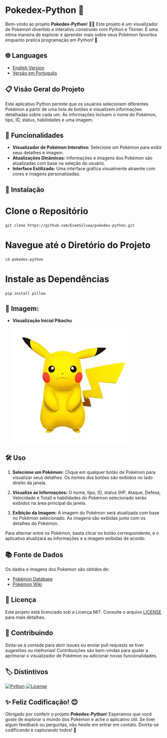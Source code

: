 # Pokedex-Python 🐾

Bem-vindo ao projeto **Pokedex-Python**! 🐱‍👤 Este projeto é um visualizador de Pokémon divertido e interativo construído com Python e Tkinter. É uma ótima maneira de explorar e aprender mais sobre seus Pokémon favoritos enquanto pratica programação em Python! 🌟

## 🌐 Languages

- [English Version](README-ENGLISH.md)
- [Versão em Português](README.md)

## 📋 Visão Geral do Projeto

Este aplicativo Python permite que os usuários selecionem diferentes Pokémon a partir de uma lista de botões e visualizem informações detalhadas sobre cada um. As informações incluem o nome do Pokémon, tipo, ID, status, habilidades e uma imagem.

## 🚀 Funcionalidades

- **Visualizador de Pokémon Interativo:** Selecione um Pokémon para exibir seus detalhes e imagem.
- **Atualizações Dinâmicas:** Informações e imagens dos Pokémon são atualizadas com base na seleção do usuário.
- **Interface Estilizada:** Uma interface gráfica visualmente atraente com cores e imagens personalizadas.

## 🔧 Instalação

# Clone o Repositório
``git clone https://github.com/EveeSilvaa/pokedex-python.git``

# Navegue até o Diretório do Projeto
``cd pokedex-python``

# Instale as Dependências
``pip install pillow``


## 🎨 Imagem:

- **Visualização Inicial Pikachu**

  ![Visualização Inicial](imagens/pikatcu-3D.png)

## 🛠️ Uso

1. **Selecione um Pokémon:**
   Clique em qualquer botão de Pokémon para visualizar seus detalhes. Os nomes dos botões são exibidos no lado direito da janela.

2. **Visualize as Informações:**
   O nome, tipo, ID, status (HP, Ataque, Defesa, Velocidade e Total) e habilidades do Pokémon selecionado serão exibidos na área principal da janela.

3. **Exibição da Imagem:**
   A imagem do Pokémon será atualizada com base no Pokémon selecionado. As imagens são exibidas junto com os detalhes do Pokémon.

Para alternar entre os Pokémon, basta clicar no botão correspondente, e o aplicativo atualizará as informações e a imagem exibidas de acordo.

## 📚 Fonte de Dados

Os dados e imagens dos Pokémon são obtidos de:
- [Pokémon Database](https://pokemondb.net/)
- [Pokémon Wiki](https://pokemon.fandom.com/wiki/Main_Page)

## 📄 Licença

Este projeto está licenciado sob a Licença MIT. Consulte o arquivo [LICENSE](LICENSE) para mais detalhes.

## 💬 Contribuindo

Sinta-se à vontade para abrir issues ou enviar pull requests se tiver sugestões ou melhorias! Contribuições são bem-vindas para ajudar a aprimorar o visualizador de Pokémon ou adicionar novas funcionalidades.

## 🏷️ Distintivos

[![Python](https://img.shields.io/badge/Python-3.8%2B-blue)](https://www.python.org/)
[![License](https://img.shields.io/badge/License-MIT-green)](https://opensource.org/licenses/MIT)

## ✨ Feliz Codificação! 😊

Obrigado por conferir o projeto **Pokedex-Python**! Esperamos que você goste de explorar o mundo dos Pokémon e ache o aplicativo útil. Se tiver algum feedback ou perguntas, não hesite em entrar em contato. Divirta-se codificando e capturando todos! 🌟
